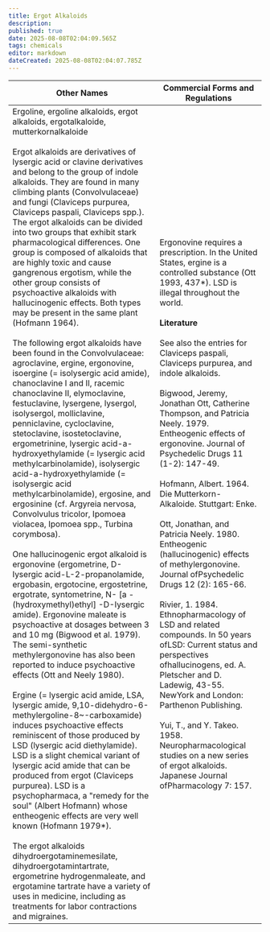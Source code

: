 ```yaml
---
title: Ergot Alkaloids
description: 
published: true
date: 2025-08-08T02:04:09.565Z
tags: chemicals
editor: markdown
dateCreated: 2025-08-08T02:04:07.785Z
---
```


| **Other Names** | **Commercial Forms and Regulations** |
|---|---|
| Ergoline, ergoline alkaloids, ergot alkaloids, ergotalkaloide, mutterkornalkaloide<br><br>Ergot alkaloids are derivatives of lysergic acid or clavine derivatives and belong to the group of indole alkaloids. They are found in many climbing plants (Convolvulaceae) and fungi (Claviceps purpurea, Claviceps paspali, Claviceps spp.). The ergot alkaloids can be divided into two groups that exhibit stark pharmacological differences. One group is composed of alkaloids that are highly toxic and cause gangrenous ergotism, while the other group consists of psychoactive alkaloids with hallucinogenic effects. Both types may be present in the same plant (Hofmann 1964).<br><br>The following ergot alkaloids have been found in the Convolvulaceae: agroclavine, ergine, ergonovine, isoergine (= isolysergic acid amide), chanoclavine I and II, racemic chanoclavine II, elymoclavine, festuclavine, lysergene, lysergol, isolysergol, molliclavine, penniclavine, cycloclavine, stetoclavine, isostetoclavine, ergometrinine, lysergic acid-a-hydroxyethylamide (= lysergic acid methylcarbinolamide), isolysergic acid-a-hydroxyethylamide (= isolysergic acid methylcarbinolamide), ergosine, and ergosinine (cf. Argyreia nervosa, Convolvulus tricolor, Ipomoea violacea, Ipomoea spp., Turbina corymbosa).<br><br>One hallucinogenic ergot alkaloid is ergonovine (ergometrine, D-Iysergic acid-L-2-propanolamide, ergobasin, ergotocine, ergostetrine, ergotrate, syntometrine, N- [a -(hydroxymethyl)ethyl] -D-Iysergic amide). Ergonovine maleate is psychoactive at dosages between 3 and 10 mg (Bigwood et al. 1979). The semi-synthetic methylergonovine has also been reported to induce psychoactive effects (Ott and Neely 1980).<br><br>Ergine (= lysergic acid amide, LSA, lysergic amide, 9,10-didehydro-6-methylergoline-8~-carboxamide) induces psychoactive effects reminiscent of those produced by LSD (lysergic acid diethylamide). LSD is a slight chemical variant of lysergic acid amide that can be produced from ergot (Claviceps purpurea). LSD is a psychopharmaca, a "remedy for the soul" (Albert Hofmann) whose entheogenic effects are very well known (Hofmann 1979*).<br><br>The ergot alkaloids dihydroergotaminemesilate, dihydroergotamintartrate, ergometrine hydrogenmaleate, and ergotamine tartrate have a variety of uses in medicine, including as treatments for labor contractions and migraines. | Ergonovine requires a prescription. In the United States, ergine is a controlled substance (Ott 1993, 437*). LSD is illegal throughout the world.<br><br>**Literature**<br><br>See also the entries for Claviceps paspali, Claviceps purpurea, and indole alkaloids.<br><br>Bigwood, Jeremy, Jonathan Ott, Catherine Thompson, and Patricia Neely. 1979. Entheogenic effects of ergonovine. Journal of Psychedelic Drugs 11 (1-2): 147-49.<br><br>Hofmann, Albert. 1964. Die Mutterkorn-Alkaloide. Stuttgart: Enke.<br><br>Ott, Jonathan, and Patricia Neely. 1980. Entheogenic (hallucinogenic) effects of methylergonovine. Journal ofPsychedelic Drugs 12 (2): 165-66.<br><br>Rivier, 1. 1984. Ethnopharmacology of LSD and related compounds. In 50 years ofLSD: Current status and perspectives ofhallucinogens, ed. A. Pletscher and D. Ladewig, 43-55. NewYork and London: Parthenon Publishing.<br><br>Yui, T., and Y. Takeo. 1958. Neuropharmacological studies on a new series of ergot alkaloids. Japanese Journal ofPharmacology 7: 157. |